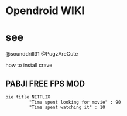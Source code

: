 # Opendroid WIKI

# see
@sounddrill31
@PugzAreCute

how to install crave

## PABJI FREE FPS MOD

```mermaid
pie title NETFLIX
         "Time spent looking for movie" : 90
         "Time spent watching it" : 10

```